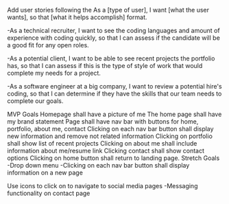 Add user stories following the As a [type of user], I want [what the user wants], so that [what it helps accomplish] format.

-As a technical recruiter, I want to see the coding languages and amount of experience with coding quickly, so that I can assess if the candidate will be a good fit for any open roles.

-As a potential client, I want to be able to see recent projects the portfolio has, so that I can assess if this is the type of style of work that would complete my needs for a project.

-As a software engineer at a big company, I want to review a potential hire's coding, so that I can determine if they have the skills that our team needs to complete our goals.

MVP Goals
Homepage shall have a picture of me
The home page shall have my brand statement
Page shall have nav bar with buttons for home, portfolio, about me, contact
Clicking on each nav bar button shall display new information and remove not related information
Clicking on portfolio shall show list of recent projects
Clicking on about me shall include information about me/resume link
Clicking contact shall show contact options
Clicking on home button shall return to landing page.
Stretch Goals
-Drop down menu
-Clicking on each nav bar button shall display information on a new page

Use icons to click on to navigate to social media pages
-Messaging functionality on contact page
